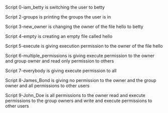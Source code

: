 Script 0-iam_betty is switching the user to betty

Script 2-groups is printing the groups the user is in

Script 3-new_owner is changing the owner of the file hello to betty

Script 4-empty is creating an empty file called hello

Script 5-execute is giving execution permission to the owner of the file hello

Script 6-multiple_permissions is giving execute permission to the owner and group owner and read only permission to others

Script 7-everybody is giving execute permission to all

Script 8-James_Bond is giving no permission to the owner and the group owner and all permissions to other users

Script 9-John_Doe is all permissions to the owner read and execute permissions to the group owners and write and execute permissions to other users
